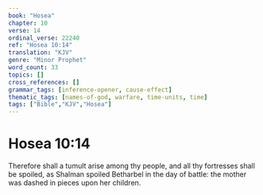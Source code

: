 ```yaml
---
book: "Hosea"
chapter: 10
verse: 14
ordinal_verse: 22240
ref: "Hosea 10:14"
translation: "KJV"
genre: "Minor Prophet"
word_count: 33
topics: []
cross_references: []
grammar_tags: [inference-opener, cause-effect]
thematic_tags: [names-of-god, warfare, time-units, time]
tags: ["Bible","KJV","Hosea"]
---
```


# Hosea 10:14

Therefore shall a tumult arise among thy people, and all thy fortresses shall be spoiled, as Shalman spoiled Betharbel in the day of battle: the mother was dashed in pieces upon her children.
